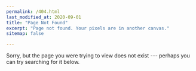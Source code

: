 ```yaml
---
permalink: /404.html
last_modified_at: 2020-09-01
title: "Page Not Found"
excerpt: "Page not found. Your pixels are in another canvas."
sitemap: false

---
```


Sorry, but the page you were trying to view does not exist --- perhaps you can try searching for it below.

<script>
  var GOOG_FIXURL_LANG = 'en';
  var GOOG_FIXURL_SITE = '{{ site.url }}'
</script>
<script src="https://linkhelp.clients.google.com/tbproxy/lh/wm/fixurl.js">
</script>

